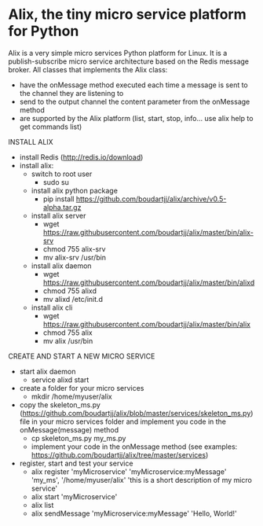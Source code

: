 # Alix, the tiny micro service platform for Python
Alix is a very simple micro services Python platform for Linux. It is a publish-subscribe micro service architecture based on the Redis message broker.
All classes that implements the Alix class:
- have the onMessage method executed each time a message is sent to the channel they are listening to
- send to the output channel the content parameter from the onMessage method
- are supported by the Alix platform (list, start, stop, info... use alix help to get commands list)

INSTALL ALIX
- install Redis (http://redis.io/download)
- install alix:
    - switch to root user
        - sudo su
    - install alix python package
        - pip install https://github.com/boudartjj/alix/archive/v0.5-alpha.tar.gz
    - install alix server
        - wget https://raw.githubusercontent.com/boudartjj/alix/master/bin/alix-srv
        - chmod 755 alix-srv
        - mv alix-srv /usr/bin
    - install alix daemon
        - wget https://raw.githubusercontent.com/boudartjj/alix/master/bin/alixd
        - chmod 755 alixd
        - mv alixd /etc/init.d
    - install alix cli
        - wget https://raw.githubusercontent.com/boudartjj/alix/master/bin/alix
        - chmod 755 alix
        - mv alix /usr/bin

CREATE AND START A NEW MICRO SERVICE
- start alix daemon
    - service alixd start
- create a folder for your micro services
    - mkdir /home/myuser/alix
- copy the skeleton_ms.py (https://github.com/boudartjj/alix/blob/master/services/skeleton_ms.py) file in your micro services folder and implement you code in the onMessage(message) method
    - cp skeleton_ms.py my_ms.py
    - implement your code in the onMessage method (see examples: https://github.com/boudartjj/alix/tree/master/services)
- register, start and test your service
    - alix register 'myMicroservice' 'myMicroservice:myMessage' 'my_ms', '/home/myuser/alix' 'this is a short description of my micro service'
    - alix start 'myMicroservice'
    - alix list
    - alix sendMessage 'myMicroservice:myMessage' 'Hello, World!'
